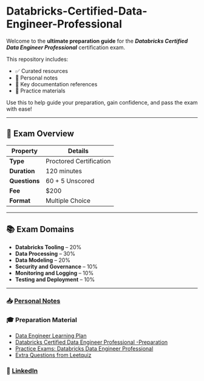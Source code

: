 # Databricks-Certified-Data-Engineer-Professional

Welcome to the **ultimate preparation guide** for the ***Databricks Certified Data Engineer Professional*** certification exam.

This repository includes:
- ✅ Curated resources
- 📝 Personal notes
- 🔗 Key documentation references
- 🧪 Practice materials

Use this to help guide your preparation, gain confidence, and pass the exam with ease!

---

## 📌 Exam Overview

| Property            | Details                     |
|---------------------|-----------------------------|
| **Type**            | Proctored Certification     |
| **Duration**        | 120 minutes                 |
| **Questions**       | 60 + 5 Unscored             |
| **Fee**             | $200                        |
| **Format**          | Multiple Choice             |

---

## 📚 Exam Domains

- **Databricks Tooling** – 20%
- **Data Processing** – 30%
- **Data Modeling** – 20%
- **Security and Governance** – 10%
- **Monitoring and Logging** – 10%
- **Testing and Deployment** – 10%

---

### 📥 [Personal Notes](https://drive.google.com/file/d/1O6vjDvFEPcUpP7_ukDbzEWcS57q4_H5P/view?usp=sharing)

### 🎓 Preparation Material
- [Data Engineer Learning Plan](https://customer-academy.databricks.com/learn/learning-plans/10/data-engineer-learning-plan?hash=c708cd74a17032630b53520df41e6cf31e98a289&generated_by=726929)
- [Databricks Certified Data Engineer Professional -Preparation](https://www.udemy.com/course/databricks-certified-data-engineer-professional/?couponCode=LEARNNOWPLANS)
- [Practice Exams: Databricks Data Engineer Professional](https://www.udemy.com/course/practice-exams-databricks-data-engineer-professional-k/?couponCode=LEARNNOWPLANS)
- [Extra Questions from Leetquiz](https://leetquiz.com/certificate/databricks-certified-data-engineer-professional/questions/all?page=1)

### 🔗 [LinkedIn](https://www.linkedin.com/in/khush-jani)

